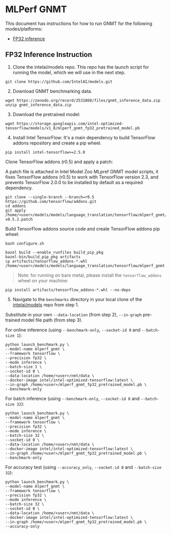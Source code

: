 # MLPerf GNMT

This document has instructions for how to run GNMT for the
following modes/platforms:
* [FP32 inference](#fp32-inference-instructions)

## FP32 Inference Instruction

1. Clone the intelai/models repo.
This repo has the launch script for running the model, which we will
use in the next step.
```
git clone https://github.com/IntelAI/models.git
```

2. Download GNMT benchmarking data.
```
wget https://zenodo.org/record/2531868/files/gnmt_inference_data.zip
unzip gnmt_inference_data.zip
```

3. Download the pretrained model:
```
wget https://storage.googleapis.com/intel-optimized-tensorflow/models/v1_8/mlperf_gnmt_fp32_pretrained_model.pb
```

4. Install Intel TensorFlow:
 It's a main dependency to build TensorFlow addons repository and create a pip wheel.
```
pip install intel-tensorflow>=2.5.0
```

Clone TensorFlow addons (r0.5) and apply a patch:

A patch file is attached in Intel Model Zoo MLpref GNMT model scripts, it fixes TensorFlow addons (r0.5) to work with TensorFlow version 2.3,
and prevents TensorFlow 2.0.0 to be installed by default as a required dependency.
```
git clone --single-branch --branch=r0.5 https://github.com/tensorflow/addons.git
cd addons
git apply /home/<user>/models/models/language_translation/tensorflow/mlperf_gnmt/gnmt-v0.5.2.patch
```

Build TensorFlow addons source code and create TensorFlow addons pip wheel:
```
bash configure.sh

bazel build --enable_runfiles build_pip_pkg
bazel-bin/build_pip_pkg artifacts
cp artifacts/tensorflow_addons-*.whl /home/<user>/models/models/language_translation/tensorflow/mlperf_gnmt
```
>Note: for running on bare metal, please install the `tensorflow_addons` wheel on your machine:
```
pip install artifacts/tensorflow_addons-*.whl --no-deps
```

5. Navigate to the `benchmarks` directory in your local clone of
the [intelai/models](https://github.com/IntelAI/models) repo from step 1.

Substitute in your own `--data-location` (from step 2), `--in-graph` pre-trained
model file path (from step 3).

For online inference (using `--benchmark-only`, `--socket-id 0` and `--batch-size 1`):
```
python launch_benchmark.py \
--model-name mlperf_gnmt \
--framework tensorflow \
--precision fp32 \
--mode inference \
--batch-size 1 \
--socket-id 0 \
--data-location /home/<user>/nmt/data \
--docker-image intel/intel-optimized-tensorflow:latest \
--in-graph /home/<user>/mlperf_gnmt_fp32_pretrained_model.pb \
--benchmark-only
```

For batch inference (using `--benchmark-only`, `--socket-id 0` and `--batch-size 32`):
```
python launch_benchmark.py \
--model-name mlperf_gnmt \
--framework tensorflow \
--precision fp32 \
--mode inference \
--batch-size 32 \
--socket-id 0 \
--data-location /home/<user>/nmt/data \
--docker-image intel/intel-optimized-tensorflow:latest \
--in-graph /home/<user>/mlperf_gnmt_fp32_pretrained_model.pb \
--benchmark-only
```

For accuracy test (using `--accuracy_only`, `--socket-id 0` and `--batch-size 32`):
```
python launch_benchmark.py \
--model-name mlperf_gnmt \
--framework tensorflow \
--precision fp32 \
--mode inference \
--batch-size 32 \
--socket-id 0 \
--data-location /home/<user>/nmt/data \
--docker-image intel/intel-optimized-tensorflow:latest \
--in-graph /home/<user>/mlperf_gnmt_fp32_pretrained_model.pb \
--accuracy-only
```
